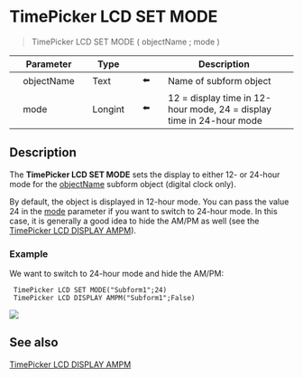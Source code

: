 # TimePicker LCD SET MODE

> TimePicker LCD SET MODE ( objectName ; mode )

|     | Parameter |     | Type |     |     |     | Description |     |
| --- | --- | --- | --- | --- | --- | --- | --- | --- |
|     | objectName |     | Text |     | ⬅️ |     | Name of subform object |     |
|     | mode |     | Longint |     | ⬅️ |     | 12 = display time in 12-hour mode, 24 = display time in 24-hour mode |     |

## Description

The **TimePicker LCD SET MODE** sets the display to either 12- or 24-hour mode for the [objectName](# "Name of subform object") subform object (digital clock only).

By default, the object is displayed in 12-hour mode. You can pass the value 24 in the [mode](# "12 = display time in 12-hour mode, 24 = display time in 24-hour mode") parameter if you want to switch to 24-hour mode. In this case, it is generally a good idea to hide the AM/PM as well (see the [TimePicker LCD DISPLAY AMPM](TimePicker%20LCD%20DISPLAY%20AMPM.md)).

### Example  

We want to switch to 24-hour mode and hide the AM/PM:

```4d
 TimePicker LCD SET MODE("Subform1";24)  
 TimePicker LCD DISPLAY AMPM("Subform1";False)
```

![](https://doc.4d.com/4Dv19/picture/1239968/pict1239968.fr.png)

## See also

[TimePicker LCD DISPLAY AMPM](TimePicker%20LCD%20DISPLAY%20AMPM.md)
